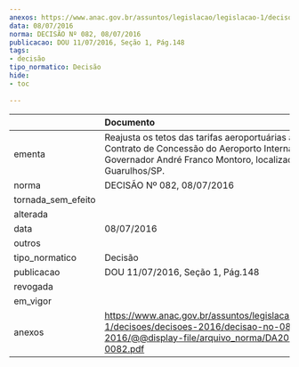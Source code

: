 ```yaml
---
anexos: https://www.anac.gov.br/assuntos/legislacao/legislacao-1/decisoes/decisoes-2016/decisao-no-082-08-07-2016/@@display-file/arquivo_norma/DA2016-0082.pdf
data: 08/07/2016
norma: DECISÃO Nº 082, 08/07/2016
publicacao: DOU 11/07/2016, Seção 1, Pág.148
tags:
- decisão
tipo_normatico: Decisão
hide: 
- toc 
 
---
```


|                    | Documento                                                                                                                                                                |
|:-------------------|:-------------------------------------------------------------------------------------------------------------------------------------------------------------------------|
| ementa             | Reajusta os tetos das tarifas aeroportuárias aplicáveis ao Contrato de Concessão do Aeroporto Internacional Governador André Franco Montoro, localizado em Guarulhos/SP. |
| norma              | DECISÃO Nº 082, 08/07/2016                                                                                                                                               |
| tornada_sem_efeito |                                                                                                                                                                          |
| alterada           |                                                                                                                                                                          |
| data               | 08/07/2016                                                                                                                                                               |
| outros             |                                                                                                                                                                          |
| tipo_normatico     | Decisão                                                                                                                                                                  |
| publicacao         | DOU 11/07/2016, Seção 1, Pág.148                                                                                                                                         |
| revogada           |                                                                                                                                                                          |
| em_vigor           |                                                                                                                                                                          |
| anexos             | https://www.anac.gov.br/assuntos/legislacao/legislacao-1/decisoes/decisoes-2016/decisao-no-082-08-07-2016/@@display-file/arquivo_norma/DA2016-0082.pdf                   |